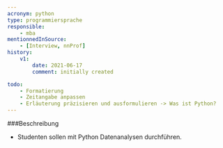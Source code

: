 ```yaml
---
acronym: python
type: programmiersprache
responsible:
    - mba
mentionnedInSource:
    - [Interview, nnProf]
history:
    v1:
        date: 2021-06-17
        comment: initially created

todo:
    - Formatierung
    - Zeitangabe anpassen 
    - Erläuterung präzisieren und ausformulieren -> Was ist Python?
---
```


###Beschreibung
+ Studenten sollen mit Python Datenanalysen durchführen.
